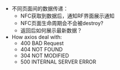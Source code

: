- 不同页面间的数据传递：
  - NFC获取到数据后，通知RF界面展示通知
  - NFC页面生命周期会不会被destroy?
  - 返回后如何展示最新数据？
- How axios deal with:
  - 400 BAD Request
  - 404 NOT FOUND
  - 304 NOT MODIFIED
  - 500 INTERNAL SERVER ERROR
